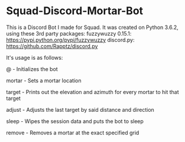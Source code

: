 # Squad-Discord-Mortar-Bot
This is a Discord Bot I made for Squad. It was created on Python 3.6.2, using these 3rd party packages:
fuzzywuzzy 0.15.1: https://pypi.python.org/pypi/fuzzywuzzy
discord.py: https://github.com/Rapptz/discord.py

It's usage is as follows:

@<botname> - Initializes the bot

mortar <grid> - Sets a mortar location

target <grid> - Prints out the elevation and azimuth for every mortar to hit that target

adjust <distance> <bearing> - Adjusts the last target by said distance and direction

sleep - Wipes the session data and puts the bot to sleep

remove <grid> - Removes a mortar at the exact specified grid

